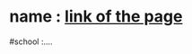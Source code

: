 # name : [link of the page](https://github.com/osamahfaisal/therd-/blob/gh-pages/index.md)
#school :....

